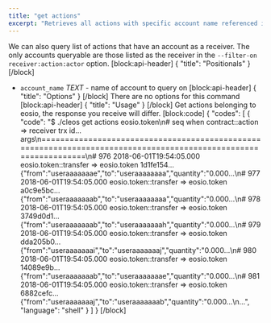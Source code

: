 ```yaml
---
title: "get actions"
excerpt: "Retrieves all actions with specific account name referenced in their scope."
---
```

We can also query list of actions that have an account as a receiver. The only accounts queryable are those listed as the receiver in the `--filter-on receiver:action:actor` option.
[block:api-header]
{
  "title": "Positionals"
}
[/block]
- `account_name` _TEXT_ - name of account to query on
[block:api-header]
{
  "title": "Options"
}
[/block]
There are no options for this command
[block:api-header]
{
  "title": "Usage"
}
[/block]
Get actions belonging to eosio, the response you receive will differ. 
[block:code]
{
  "codes": [
    {
      "code": "$ ./cleos get actions eosio.token\n#  seq  when                              contract::action => receiver      trx id...   args\n================================================================================================================\n#  976   2018-06-01T19:54:05.000     eosio.token::transfer => eosio.token   1d1fe154... {\"from\":\"useraaaaaaae\",\"to\":\"useraaaaaaaa\",\"quantity\":\"0.000...\n#  977   2018-06-01T19:54:05.000     eosio.token::transfer => eosio.token   a0c9e5bc... {\"from\":\"useraaaaaaab\",\"to\":\"useraaaaaaaa\",\"quantity\":\"0.000...\n#  978   2018-06-01T19:54:05.000     eosio.token::transfer => eosio.token   3749d0d1... {\"from\":\"useraaaaaaab\",\"to\":\"useraaaaaaah\",\"quantity\":\"0.000...\n#  979   2018-06-01T19:54:05.000     eosio.token::transfer => eosio.token   dda205b0... {\"from\":\"useraaaaaaai\",\"to\":\"useraaaaaaaj\",\"quantity\":\"0.000...\n#  980   2018-06-01T19:54:05.000     eosio.token::transfer => eosio.token   14089e9b... {\"from\":\"useraaaaaaab\",\"to\":\"useraaaaaaae\",\"quantity\":\"0.000...\n#  981   2018-06-01T19:54:05.000     eosio.token::transfer => eosio.token   6882cefc... {\"from\":\"useraaaaaaaj\",\"to\":\"useraaaaaaab\",\"quantity\":\"0.000...\n...",
      "language": "shell"
    }
  ]
}
[/block]